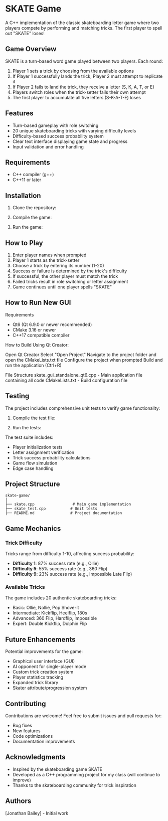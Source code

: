 # SKATE Game

A C++ implementation of the classic skateboarding letter game where two players compete by performing and matching tricks. The first player to spell out "SKATE" loses!

##  Game Overview

SKATE is a turn-based word game played between two players. Each round:

1. Player 1 sets a trick by choosing from the available options
2. If Player 1 successfully lands the trick, Player 2 must attempt to replicate it
3. If Player 2 fails to land the trick, they receive a letter (S, K, A, T, or E)
4. Players switch roles when the trick-setter fails their own attempt
5. The first player to accumulate all five letters (S-K-A-T-E) loses

##  Features

- Turn-based gameplay with role switching
- 20 unique skateboarding tricks with varying difficulty levels
- Difficulty-based success probability system
- Clear text interface displaying game state and progress
- Input validation and error handling

##  Requirements

- C++ compiler (g++)
- C++11 or later

##  Installation

1. Clone the repository:

2. Compile the game:

3. Run the game:

##  How to Play

1. Enter player names when prompted
2. Player 1 starts as the trick-setter
3. Choose a trick by entering its number (1-20)
4. Success or failure is determined by the trick's difficulty
5. If successful, the other player must match the trick
6. Failed tricks result in role switching or letter assignment
7. Game continues until one player spells "SKATE"

## How to Run New GUI

Requirements
- Qt6 (Qt 6.9.0 or newer recommended)
- CMake 3.16 or newer
- C++17 compatible compiler

How to Build
Using Qt Creator:

Open Qt Creator
Select "Open Project"
Navigate to the project folder and open the CMakeLists.txt file
Configure the project when prompted
Build and run the application (Ctrl+R)

File Structure
skate_gui_standalone_qt6.cpp - Main application file containing all code
CMakeLists.txt - Build configuration file

##  Testing

The project includes comprehensive unit tests to verify game functionality:

1. Compile the test file:

2. Run the tests:

The test suite includes:
- Player initialization tests
- Letter assignment verification
- Trick success probability calculations
- Game flow simulation
- Edge case handling

##  Project Structure

```
skate-game/
│
├── skate.cpp                 # Main game implementation
├── skate_test.cpp           # Unit tests
├── README.md                # Project documentation

```

##  Game Mechanics

### Trick Difficulty

Tricks range from difficulty 1-10, affecting success probability:
- **Difficulty 1**: 87% success rate (e.g., Ollie)
- **Difficulty 5**: 55% success rate (e.g., 360 Flip)
- **Difficulty 9**: 23% success rate (e.g., Impossible Late Flip)

### Available Tricks

The game includes 20 authentic skateboarding tricks:
- Basic: Ollie, Nollie, Pop Shove-it
- Intermediate: Kickflip, Heelflip, 180s
- Advanced: 360 Flip, Hardflip, Impossible
- Expert: Double Kickflip, Dolphin Flip

##  Future Enhancements

Potential improvements for the game:
- Graphical user interface (GUI)
- AI opponent for single-player mode
- Custom trick creation system
- Player statistics tracking
- Expanded trick library
- Skater attribute/progression system

##  Contributing

Contributions are welcome! Feel free to submit issues and pull requests for:
- Bug fixes
- New features
- Code optimizations
- Documentation improvements

##  Acknowledgments

- Inspired by the skateboarding game SKATE
- Developed as a C++ programming project for my class (will continue to improve)
- Thanks to the skateboarding community for trick inspiration

##  Authors

[Jonathan Bailey] - Initial work
